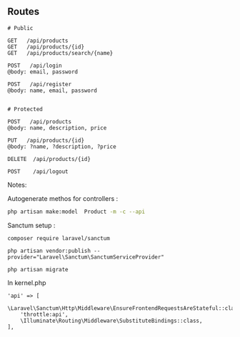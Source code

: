
## Routes

```
# Public

GET   /api/products
GET   /api/products/{id}
GET   /api/products/search/{name}

POST   /api/login
@body: email, password

POST   /api/register
@body: name, email, password


# Protected

POST   /api/products
@body: name, description, price

PUT   /api/products/{id}
@body: ?name, ?description, ?price

DELETE  /api/products/{id}

POST    /api/logout
```


Notes: 

Autogenerate methos for controllers : 


```sh
php artisan make:model  Product -m -c --api
```


Sanctum setup :

```
composer require laravel/sanctum

php artisan vendor:publish --provider="Laravel\Sanctum\SanctumServiceProvider"

php artisan migrate
```


In kernel.php


```
'api' => [
    \Laravel\Sanctum\Http\Middleware\EnsureFrontendRequestsAreStateful::class,
    'throttle:api',
    \Illuminate\Routing\Middleware\SubstituteBindings::class,
],
```

